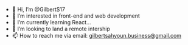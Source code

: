- 👋 Hi, I’m @GilbertS17
- 👀 I’m interested in front-end and web development 
- 🌱 I’m currently learning React...
- 💞️ I’m looking to land a remote intership 
- 📫 How to reach me via email: gilbertsahyoun.business@gmail.com
